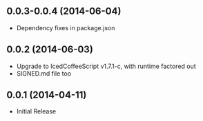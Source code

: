 ## 0.0.3-0.0.4 (2014-06-04)

- Dependency fixes in package.json

## 0.0.2 (2014-06-03)

- Upgrade to IcedCoffeeScript v1.7.1-c, with runtime factored out
- SIGNED.md file too

## 0.0.1 (2014-04-11)

- Initial Release
